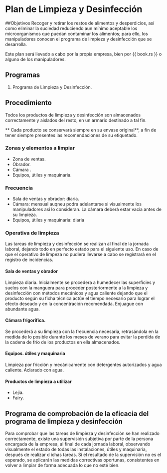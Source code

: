 # Plan de Limpieza y Desinfección

##Objetivos
Recoger y retirar los restos de alimentos y desperdicios, así como eliminar la suciedad reduciendo aun mínimo aceptable los microorganismos que puedan contaminar los alimentos; para ello, los manipuladores conocen el programa de limpieza y desinfección que se desarrolla.

Este plan será llevado a cabo por la propia empresa, bien por {{ book.rs }} o alguno de los manipuladores.

## Programas
1. Programa de Limpieza y Desinfección.

## Procedimiento
Todos los productos de limpieza y desinfección son almacenados
correctamente y aislados del resto, en un armario destinado a tal fin.

** Cada producto se conservará siempre en su envase original**, a fin de tener siempre presentes las recomendaciones  de su etiquetado.

### Zonas y elementos a limpiar
* Zona de ventas.
* Obrador.
* Cámara .
* Equipos, útiles y maquinaria.
 

### Frecuencia
* Sala de ventas y obrador: diaria.
* Cámara: mensual auqneu podra adelantarse si visualmente los manipuladores asi lo consideran. La cámara deberá estar vacia antes de su limpieza.
* Equipos, útiles y maquinaria: diaria

 
### Operativa de limpieza
Las tareas de limpieza y desinfección se realizan al final de la jornada laboral, dejando todo en perfecto estado para el siguiente uso. En caso de que el operativo de limpeza no pudiera llevarse a cabo se registrará en el registro de incidencias.

#### Sala de ventas y obrador
Limpieza diaria. Inicialmente se procedera a humedecer las superficies y suelos con la manguera para proceder posteriormente a la limpieza y desinfección con métodos mecánicos y agua caliente dejando que el producto según su ficha técnica actúe el tiempo necesario para lograr el efecto deseado y en la concentración recomendada. Enjuague con abundante agua.

#### Cámara frigorífica.
Se procederá a su limpieza con la frecuencia necesaria, retrasándola en la medida de lo posible durante los meses de verano para evitar la perdida de la cadena de frío de los productos en ella almacenados.

#### Equipos. útiles y maquinaria
Limpieza por fricción y mecánicamente con detergentes autorizados y agua caliente. Aclarado con agua.

#### Productos de limpieza a utilizar
* Lejia.
* Fairy.

## Programa de comprobación de la eficacia del programa de limpieza y desinfección
Para comprobar que las tareas de limpieza y desinfección se han realizado correctamente, existe una supervisión subjetiva por parte de la persona encargada de la empresa, al final de cada jornada laboral, observando visualmente el estado de todas las instalaciones, útiles y maquinaria, después de realizar d ichas tareas. Si el resultado de la supervisión no es el esperado, se aplicarán las medidas correctivas oportunas, consistentes en volver a limpiar de forma adecuada lo que no esté bien.
